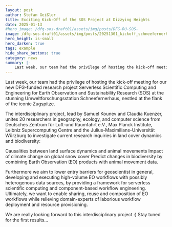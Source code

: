 ```yaml
---
layout: post
author: Stefan Geißler
title: Exciting Kick-Off of the SOS Project at Dizzying Heights
date: 2025-01-13
#hero_image: /dfg-sos-draft01/assets/img/posts/DFG-RU-SOS-
image: /dfg-sos-draft01/assets/img/posts/20251301_kickoff_schneefernerhaus.jpg
hero_height: is-small
hero_darken: true
tags: example
hide_share_buttons: true
category: news
summary: |-
    Last week, our team had the privilege of hosting the kick-off meeting for our new DFG-funded research project Serverless Scientific Computing and Engineering for Earth Observation and Sustainability Research (SOS) at the stunning Umweltforschungsstation Schneefernerhaus. 
---
```


Last week, our team had the privilege of hosting the kick-off meeting for our new DFG-funded research project Serverless Scientific Computing and Engineering for Earth Observation and Sustainability Research (SOS) at the stunning Umweltforschungsstation Schneefernerhaus, nestled at the flank of the iconic Zugspitze.

The interdisciplinary project, lead by Samuel Kounev and Claudia Kuenzer, unites 20 researchers in geography, ecology, and computer science from Deutsches Zentrum für Luft-und Raumfahrt e.V., Max Planck Institute, Leibniz Supercomputing Centre and the Julius-Maximilians-Universität Würzburg to investigate current research inquiries in land cover dynamics and biodiversity:

Causalities between land surface dynamics and animal movements
Impact of climate change on global snow cover
Predict changes in biodiversity by combining Earth Observation (EO) products with animal movement data.

Furthermore we aim to lower entry barriers for geoscientist in general, developing and executing high-volume EO workflows with possibly heterogenous data sources, by providing a framework for serverless scientific computing and component-based workflow engineering. Ultimately, we want to enable sharing, reuse and composition of EO workflows while relieving domain-experts of laborious workflow deployment and resource provisioning.

We are really looking forward to this interdisciplinary project  :)
Stay tuned for the first results...